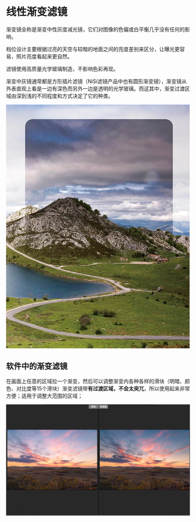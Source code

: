 # 线性渐变滤镜

渐变镜全称是渐变中性灰度减光镜，它们对图像的色偏或白平衡几乎没有任何的影响。

档位设计主要根据过亮的天空与较暗的地面之间的亮度差别来区分，让曝光更容易，照片亮度看起来更自然。

滤镜使用高质量光学玻璃制造，不影响色彩再现。

渐变中灰镜通常都是方形插片滤镜（NiSi滤镜产品中也有圆形渐变镜），渐变镜从外表直观上看是一边有深色而另外一边是透明的光学玻璃。而这其中，渐变过渡区域由深到浅的不同程度和方式决定了它的种类。


![渐变物理滤镜](/study/imgs/jianbian.webp)



## 软件中的渐变滤镜

在画面上任意的区域拉一个渐变，然后可以调整渐变内各种各样的滑块（明暗、颜色、对比度等15个滑块）渐变滤镜带**有过渡区域，不会太突兀**，所以使用起来非常方便；适用于调整大范围的区域；


![渐变滤镜](/study/imgs/jianbian2.png)